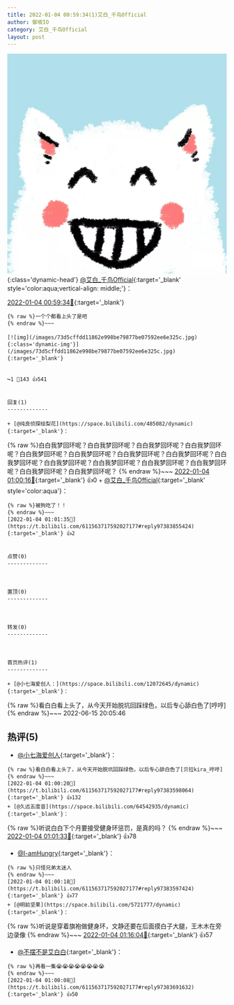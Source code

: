 ```yaml
---
title: 2022-01-04 00:59:34(1)艾白_千鸟Official
author: 御坂IO
category: 艾白_千鸟Official
layout: post
---
```


![img](/images/9ae8b9445fd0665cc014d9080156a45271be73c6.jpg){:class='dynamic-head'}
[@艾白_千鸟Official](https://space.bilibili.com/334537711/dynamic){:target='_blank' style='color:aqua;vertical-align: middle;'}：

[2022-01-04 00:59:34🔗](https://t.bilibili.com/611563717592027177){:target='_blank'}

~~~
{% raw %}一个个都看上头了是吧
{% endraw %}~~~

[![img](/images/73d5cffdd11862e998be79877be07592ee6e325c.jpg){:class='dynamic-img'}](/images/73d5cffdd11862e998be79877be07592ee6e325c.jpg){:target='_blank'}


↪️1 💬143 👍541


回复(1)
-------------

+ [@纯良侦探绘梨花](https://space.bilibili.com/485082/dynamic){:target='_blank'}：
~~~
{% raw %}白白我梦回环呢？白白我梦回环呢？白白我梦回环呢？白白我梦回环呢？白白我梦回环呢？白白我梦回环呢？白白我梦回环呢？白白我梦回环呢？白白我梦回环呢？白白我梦回环呢？白白我梦回环呢？白白我梦回环呢？白白我梦回环呢？白白我梦回环呢？白白我梦回环呢？
{% endraw %}~~~
[2022-01-04 01:00:16🔗](https://t.bilibili.com/611563717592027177#reply97383665408){:target='_blank'} 👍0
    + [@艾白_千鸟Official](https://space.bilibili.com/334537711/dynamic){:target='_blank' style='color:aqua'}：
~~~
{% raw %}被狗吃了！！
{% endraw %}~~~
[2022-01-04 01:01:35🔗](https://t.bilibili.com/611563717592027177#reply97383855424){:target='_blank'} 👍2


点赞(0)
-------------



置顶(0)
-------------



转发(0)
-------------



首页热评(1)
-------------

+ [@小七海爱创人：](https://space.bilibili.com/12072645/dynamic){:target='_blank'}：
~~~
{% raw %}看白白看上头了，从今天开始脱坑回踩绿色，以后专心舔白色了[哼哼]
{% endraw %}~~~
2022-06-15 20:05:46


热评(5)
-------------

+ [@小七海爱创人](https://space.bilibili.com/12072645/dynamic){:target='_blank'}：
~~~
{% raw %}看白白看上头了，从今天开始脱坑回踩绿色，以后专心舔白色了[贝拉kira_哼哼]
{% endraw %}~~~
[2022-01-04 01:00:20🔗](https://t.bilibili.com/611563717592027177#reply97383598064){:target='_blank'} 👍132
+ [@久远五度音](https://space.bilibili.com/64542935/dynamic){:target='_blank'}：
~~~
{% raw %}听说白白下个月要接受健身环惩罚，是真的吗？
{% endraw %}~~~
[2022-01-04 01:01:33🔗](https://t.bilibili.com/611563717592027177#reply97383723600){:target='_blank'} 👍78
+ [@I-amHungry](https://space.bilibili.com/6715117/dynamic){:target='_blank'}：
~~~
{% raw %}只怪兄弟太迷人
{% endraw %}~~~
[2022-01-04 01:00:18🔗](https://t.bilibili.com/611563717592027177#reply97383597424){:target='_blank'} 👍77
+ [@明前坚果](https://space.bilibili.com/5721777/dynamic){:target='_blank'}：
~~~
{% raw %}听说是穿着旗袍做健身环，文静还要在后面摸白子大腿，王木木在旁边录像
{% endraw %}~~~
[2022-01-04 01:16:04🔗](https://t.bilibili.com/611563717592027177#reply97384672000){:target='_blank'} 👍57
+ [@不摆不是艾白白](https://space.bilibili.com/661693499/dynamic){:target='_blank'}：
~~~
{% raw %}再看一集😭😭😭😭😭😭😭😭
{% endraw %}~~~
[2022-01-04 01:00:08🔗](https://t.bilibili.com/611563717592027177#reply97383691632){:target='_blank'} 👍50


